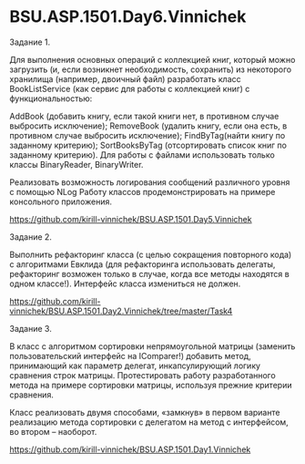 # BSU.ASP.1501.Day6.Vinnichek
Задание 1.

Для выполнения основных операций с коллекцией книг, который можно загрузить (и, если возникнет необходимость, сохранить) из некоторого хранилища (например, двоичный файл) разработать класс BookListService (как сервис для работы с коллекцией книг) с функциональностью:

AddBook (добавить книгу, если такой книги нет, в противном случае выбросить исключение);
RemoveBook (удалить книгу, если она есть, в противном случае выбросить исключение);
FindByTag(найти книгу по заданному критерию);
SortBooksByTag (отсортировать список книг по заданному критерию).
Для работы с файлами использовать только классы BinaryReader, BinaryWriter.

Реализовать возможность логирования сообщений различного уровня с помощью NLog
Работу классов продемонстрировать на примере консольного приложения.

https://github.com/kirill-vinnichek/BSU.ASP.1501.Day5.Vinnichek

Задание 2.

Выполнить рефакторинг класса (с целью сокращения повторного кода) с алгоритмами Евклида (для рефакторинга использовать делегаты, рефакторинг возможен только в случае, когда все методы находятся в одном классе!). Интерфейс класса измениться не должен.

https://github.com/kirill-vinnichek/BSU.ASP.1501.Day2.Vinnichek/tree/master/Task4

Задание 3.

В класс с алгоритмом сортировки непрямоугольной матрицы (заменить пользовательский интерфейс на IComparer!) добавить метод, принимающий как параметр делегат, инкапсулирующий логику сравнения строк матрицы. Протестировать работу разработанного метода на примере сортировки матрицы, используя прежние критерии сравнения.

Класс реализовать двумя способами, «замкнув» в первом варианте реализацию метода сортировки с делегатом на метод с интерфейсом, во втором – наоборот.

https://github.com/kirill-vinnichek/BSU.ASP.1501.Day1.Vinnichek
